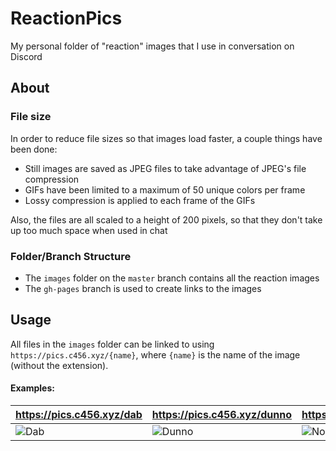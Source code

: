 # ReactionPics

My personal folder of "reaction" images that I use in conversation on Discord

## About

### File size

In order to reduce file sizes so that images load faster, a couple things have been done:

- Still images are saved as JPEG files to take advantage of JPEG's file compression
- GIFs have been limited to a maximum of 50 unique colors per frame
- Lossy compression is applied to each frame of the GIFs

Also, the files are all scaled to a height of 200 pixels, so that they don't take up too much space when used in chat

### Folder/Branch Structure

- The `images` folder on the `master` branch contains all the reaction images
- The `gh-pages` branch is used to create links to the images

## Usage

All files in the `images` folder can be linked to using `https://pics.c456.xyz/{name}`, where `{name}` is the name of the image (without the extension).

#### Examples:

| <https://pics.c456.xyz/dab>               | <https://pics.c456.xyz/dunno>                   | <https://pics.c456.xyz/no>             |
|:------------------------------------------|:------------------------------------------------|:---------------------------------------|
| ![Dab](https://pics.c456.xyz/dab/dab.jpg) | ![Dunno](https://pics.c456.xyz/dunno/dunno.gif) | ![No](https://pics.c456.xyz/no/no.jpg) |
